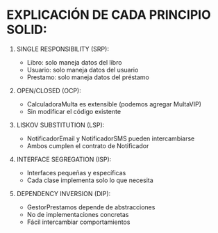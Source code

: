 # EXPLICACIÓN DE CADA PRINCIPIO SOLID:


1. SINGLE RESPONSIBILITY (SRP):
   - Libro: solo maneja datos del libro
   - Usuario: solo maneja datos del usuario  
   - Prestamo: solo maneja datos del préstamo

2. OPEN/CLOSED (OCP):
   - CalculadoraMulta es extensible (podemos agregar MultaVIP)
   - Sin modificar el código existente

3. LISKOV SUBSTITUTION (LSP):
   - NotificadorEmail y NotificadorSMS pueden intercambiarse
   - Ambos cumplen el contrato de Notificador

4. INTERFACE SEGREGATION (ISP):
   - Interfaces pequeñas y específicas
   - Cada clase implementa solo lo que necesita

5. DEPENDENCY INVERSION (DIP):
   - GestorPrestamos depende de abstracciones
   - No de implementaciones concretas
   - Fácil intercambiar comportamientos
